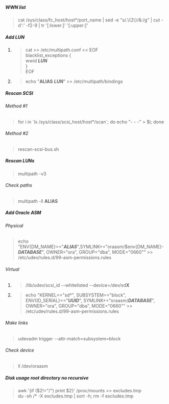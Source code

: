 ##### WWN list
> cat /sys/class/fc_host/host*/port_name | sed -e "s/.\\{2\\}/&\:/g" | cut -d':' -f2-9 | tr '[:lower:]' '[:upper:]'

##### Add LUN
1. > cat >> /etc/multipath.conf << EOF  
blacklist_exceptions {  
wwid **_LUN_**  
}  
EOF
2. > echo "**ALIAS** **_LUN_**" >> /etc/multipath/bindings

##### Rescan SCSI
###### Method #1
> for i in \`ls /sys/class/scsi_host/host*/scan\`; do echo "- - -" > $i; done  
###### Method #2
> rescan-scsi-bus.sh

##### Rescan LUNs
> multipath -v3
###### Check paths
> multipath -ll **ALIAS**

##### Add Oracle ASM
###### Physical
> echo "ENV{DM_NAME}=="**_ALIAS_**",SYMLINK+="oraasm/$env{DM_NAME}-**_DATABASE_**", OWNER="ora", GROUP="dba", MODE="0660"" >> /etc/udev/rules.d/99-asm-permissions.rules
###### Virtual
1. > /lib/udev/scsi_id --whitelisted --device=/dev/sd**X**
2. > echo "KERNEL=="sd*", SUBSYSTEM=="block", ENV{ID_SERIAL}=="**_UUID_**", SYMLINK+="oraasm/**_DATABASE_**", OWNER="ora", GROUP="dba", MODE="0660"" >> /etc/udev/rules.d/99-asm-permissions.rules
###### Make links
> udevadm trigger --attr-match=subsystem=block
###### Check device
> ll /dev/oraasm

##### Disk usage root directory no recursive
> awk '{if ($2!="/") print $2}' /proc/mounts >> excludes.tmp  
> du -sh /* -X excludes.tmp | sort -h; rm -f excludes.tmp

